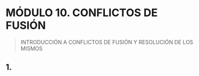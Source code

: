 # MÓDULO 10. CONFLICTOS DE FUSIÓN 

> INTRODUCCIÓN A CONFLICTOS DE FUSIÓN Y RESOLUCIÓN DE LOS MISMOS

## 1. 